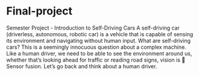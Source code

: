 # Final-project
Semester Project - Introduction to Self-Driving Cars
A self-driving car (driverless, autonomous, robotic car) is a vehicle that is capable of sensing its environment and navigating without human input. What are self-driving cars? This is a seemingly innocuous question about a complex machine.
Like a human driver, we need to be able to see the environment around us, whether that’s looking ahead for traffic or reading road signs, vision is 🔑 
Sensor fusion. Let’s go back and think about a human driver.



